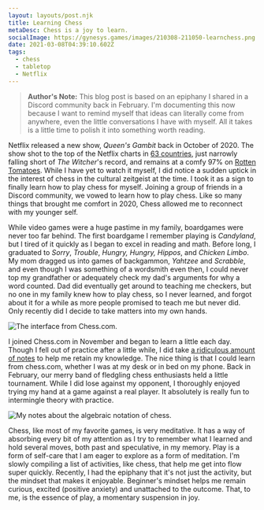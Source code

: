 ```yaml
---
layout: layouts/post.njk
title: Learning Chess
metaDesc: Chess is a joy to learn.
socialImage: https://gynesys.games/images/210308-211050-learnchess.png
date: 2021-03-08T04:39:10.602Z
tags:
  - chess
  - tabletop
  - Netflix
---
```

>  **Author's Note:** This blog post is based on an epiphany I shared in a Discord community back in February. I'm documenting this now because I want to remind myself that ideas can literally come from anywhere, even the little conversations I have with myself. All it takes is a little time to polish it into something worth reading.

Netflix released a new show, *Queen's Gambit* back in October of 2020. The show shot to the top of the Netflix charts in [63 countries](https://variety.com/2020/digital/news/queens-gambit-netflix-viewing-record-1234838090/), just narrowly falling short of *The Witcher*'s record, and remains at a comfy 97% on [Rotten Tomatoes](https://www.rottentomatoes.com/tv/the_queens_gambit). While I have yet to watch it myself, I did notice a sudden uptick in the interest of chess in the cultural zeitgeist at the time. I took it as a sign to finally learn how to play chess for myself. Joining a group of friends in a Discord community, we vowed to learn how to play chess. Like so many things that brought me comfort in 2020, Chess allowed me to reconnect with my younger self.

While video games were a huge pastime in my family, boardgames were never too far behind. The first boardgame I remember playing is *Candyland*, but I tired of it quickly as I began to excel in reading and math. Before long, I graduated to *Sorry*, *Trouble*, *Hungry, Hungry, Hippos*, and *Chicken Limbo*. My mom dragged us into games of backgammon, *Yahtzee* and *Scrabble*, and even though I was something of a wordsmith even then, I could never top my grandfather or adequately check my dad's arguments for why a word counted. Dad did eventually get around to teaching me checkers, but no one in my family knew how to play chess, so I never learned, and forgot about  it for a while as more people promised to teach me but never did. Only recently did I decide to take matters into my own hands.

![The interface from Chess.com.](/images/210308-211050-learnchess.png "The interface from Chess.com. Clearly I've got a lot of learning to do.")

I joined Chess.com in November and began to learn a little each day. Though I fell out of practice after a little while, I did take [a ridiculous amount of notes](https://www.notion.so/asiah/Chess-4aac433d2cd84f2692923bf533b0cc34) to help me retain my knowledge. The nice thing is that I could learn from chess.com, whether I was at my desk or in bed on my phone. Back in February, our merry band of fledgling chess enthusiasts held a little tournament. While I did lose against my opponent, I thoroughly enjoyed trying my hand at a game against a real player. It absolutely is really fun to intermingle theory with practice.

![My notes about the algebraic notation of chess.](/images/210308-233217-chessnotes.png "My notes about the algebraic notation of chess.")

Chess, like most of my favorite games, is very meditative. It has a way of absorbing every bit of my attention as I try to remember what I learned and hold several moves, both past and speculative, in my memory. Play is a form of self-care that I am eager to explore as a form of meditation. I'm slowly compiling a list of activities, like chess, that help me get into flow super quickly. Recently, I had the epiphany that it's not just the activity, but the mindset that makes it enjoyable. Beginner's mindset helps me remain curious, excited (positive anxiety) and unattached to the outcome. That, to me, is the essence of play, a momentary suspension in joy.

